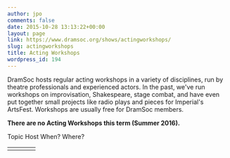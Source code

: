```yaml
---
author: jpo
comments: false
date: 2015-10-28 13:13:22+00:00
layout: page
link: https://www.dramsoc.org/shows/actingworkshops/
slug: actingworkshops
title: Acting Workshops
wordpress_id: 194
---
```


DramSoc hosts regular acting workshops in a variety of disciplines, run by theatre professionals and experienced actors. In the past, we've run workshops on improvisation, Shakespeare, stage combat, and have even put together small projects like radio plays and pieces for Imperial's ArtsFest. Workshops are usually free for DramSoc members.




**There are no Acting Workshops this term (Summer 2016).**






<table >
<tbody >
<tr >
Topic
Host
When?
Where?
</tr>
<tr >

<td >
</td>

<td >
</td>

<td >
</td>

<td >
</td>
</tr>
</tbody>
</table>

